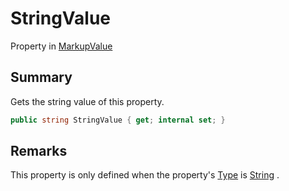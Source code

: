 # StringValue

Property in [MarkupValue](/api/csharp/yarn.markup.markupvalue.md)

## Summary

Gets the string value of this property.

```csharp
public string StringValue { get; internal set; }
```

## Remarks


This property is only defined when the property's  <a href="yarn.markup.markupvalue.type.md">Type</a>  is  <a href="yarn.markup.markupvaluetype.string.md">String</a> .



